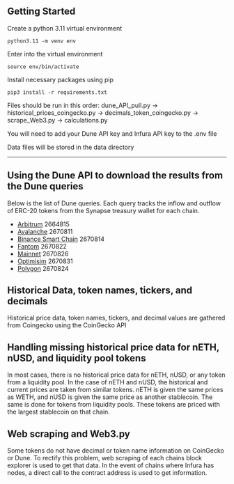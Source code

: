 ## Getting Started
Create a python 3.11 virtual environment
```console
python3.11 -m venv env
```

Enter into the virtual environment
```console
source env/bin/activate
```

Install necessary packages using pip
```console
pip3 install -r requirements.txt 
```
Files should be run in this order:
dune_API_pull.py &rarr; historical_prices_coingecko.py &rarr; decimals_token_coingecko.py &rarr; scrape_Web3.py &rarr; calculations.py

You will need to add your Dune API key and Infura API key to the .env file

Data files will be stored in the data directory

---
## Using the Dune API to download the results from the Dune queries 
Below is the list of Dune queries. Each query tracks the inflow and outflow of ERC-20 tokens from the Synapse treasury wallet for each chain.
* [Arbitrum](https://dune.com/queries/2664815) 2664815
* [Avalanche](https://dune.com/queries/2670811) 2670811
* [Binance Smart Chain](https://dune.com/queries/2670814) 2670814
* [Fantom](https://dune.com/queries/2670822) 2670822
* [Mainnet](https://dune.com/queries/2670826) 2670826
* [Optimisim](https://dune.com/queries/2670831) 2670831
* [Polygon](https://dune.com/queries/2670824) 2670824

## Historical Data, token names, tickers, and decimals
Historical price data, token names, tickers, and decimal values are gathered from Coingecko using the CoinGecko API

## Handling missing historical price data for nETH, nUSD, and liquidity pool tokens
In most cases, there is no historical price data for nETH, nUSD, or any token from a liquidity pool. In the case of nETH and nUSD, the historical and current prices are taken from similar tokens. nETH is given the same prices as WETH, and nUSD is given the same price as another stablecoin. The same is done for tokens from liquidity pools. These tokens are priced with the largest stablecoin on that chain.

## Web scraping and Web3.py
Some tokens do not have decimal or token name information on CoinGecko or Dune. To rectify this problem, web scraping of each chains block explorer is used to get that data. In the event of chains where Infura has nodes, a direct call to the contract address is used to get information.
